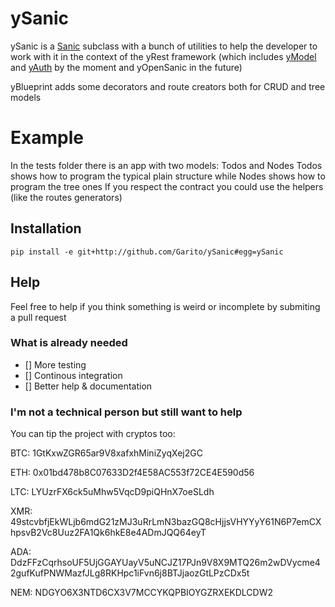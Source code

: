 # ySanic
ySanic is a [Sanic](https://sanicframework.org/) subclass with a bunch of utilities to help the developer to work with it in the context of the yRest framework (which includes [yModel](https://github.com/Garito/yModel) and [yAuth](https://github.com/Garito/yAuth) by the moment and yOpenSanic in the future)

yBlueprint adds some decorators and route creators both for CRUD and tree models

# Example
In the tests folder there is an app with two models: Todos and Nodes
Todos shows how to program the typical plain structure while Nodes shows how to program the tree ones
If you respect the contract you could use the helpers (like the routes generators)

## Installation
```pip install -e git+http://github.com/Garito/ySanic#egg=ySanic```

## Help
Feel free to help if you think something is weird or incomplete by submiting a pull request

### What is already needed
- [] More testing
- [] Continous integration
- [] Better help & documentation

### I'm not a technical person but still want to help
You can tip the project with cryptos too:

BTC: 1GtKxwZGR65ar9V8xafxhMiniZyqXej2GC

ETH: 0x01bd478b8C07633D2f4E58AC553f72CE4E590d56

LTC: LYUzrFX6ck5uMhw5VqcD9piQHnX7oeSLdh

XMR: 49stcvbfjEkWLjb6mdG21zMJ3uRrLmN3bazGQ8cHjjsVHYYyY61N6P7emCXhpsvB2Vc8Uuz2FA1Qk6hkE8e4ADmJQQ64eyT

ADA: DdzFFzCqrhsoUF5UjGGAYUayV5uNCJZ17PJn9V8X9MTQ26m2wDVycme42gufKufPNWMazfJLg8RKHpc1iFvn6j8BTJjaozGtLPzCDx5t

NEM: NDGYO6X3NTD6CX3V7MCCYKQPBIOYGZRXEKDLCDW2
